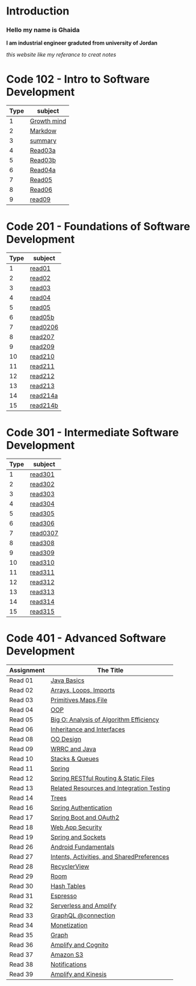 # Introduction 
### Hello my name is Ghaida
**I am industrial engineer graduted from university of Jordan**

*this website like my referance to creat  notes*



# Code 102 - Intro to Software Development


| Type     | subject  |
| ----------- | ----------- |
| 1      |[Growth mind](/Growthmindset.md)   |
| 2  |  [Markdow](/Markdown.md)       |
|    3  |[summary](/summary.md)|
|4      |[Read03a](/read03a.md)|
|5    |[Read03b](/read03b.md)|
|6|[Read04a](/read04a)|
|7| [Read05](/read05)|
|8|[Read06](/read6)|
|9|[read09](/read09)|

# Code 201 - Foundations of Software Development


| Type     | subject  |
| ----------- | ----------- |
| 1      | [read01](/read01.md)   |
|2|[read02](/read02.md)|
|3|[read03](/read03.md)|
|4|[read04](/readtues.md)|
|5|[read05](/read205.md)|
|6|[read05b](/reas205b.md)|
|7|[read0206](/read206.md)|
|8|[read207](/read207.md)|
|9|[read209](/read208.md)|
|10|[read210](/read210.md)|
|11|[read211](/read211.md)|
|12|[read212](/read212.md)|
|13|[read213](/read213.md)|
|14|[read214a](/read214a.md)|
|15|[read214b](/read214b.md)|


# Code 301 - Intermediate Software Development
| Type     | subject  |
| ----------- | ----------- |
| 1| [read301](/read301.md)   |
|2|[read302](/read302.md)|
|3|[read303](/read303.md)|
|4|[read304](/read304.md)|
|5|[read305](/read305.md)|
|6|[read306](/read306.md)|
|7|[read0307](/read307.md)|
|8|[read308](/read308.md)|
|9|[read309](/read309.md)|
|10|[read310](/read310.md)|
|11|[read311](/read311.md)|
|12|[read312](/read312.md)|
|13|[read313](/read313.md)|
|14|[read314](/read314.md)|
|15|[read315](/)|


# Code 401 - Advanced Software Development

| Assignment | The Title	  |
| ----------- | ----------- |
|Read 01| [Java Basics](/read401.md)   |
|Read 02| [ Arrays, Loops, Imports](/read402.md)   |
|Read 03| [Primitives,Maps,File](/read403.md)   |
|Read 04 | [ OOP](/read404.md)|
|Read 05| [ Big O: Analysis of Algorithm Efficiency](/read405.md)|
|Read 06| [ Inheritance and Interfaces](/read406.md)|
|Read 08| [ OO Design](/read408.md)|
|Read 09| [ WRRC and Java](/read409.md)|
|Read 10| [Stacks & Queues](/read410.md)|
|Read 11| [Spring](/read411.md)|
|Read 12| [Spring RESTful Routing & Static Files](/read412.md)|
|Read 13| [Related Resources and Integration Testing](/read413.md)|
|Read 14| [Trees ](/read414.md)|
|Read 16| [Spring Authentication ](/read416.md)|
|Read 17| [Spring Boot and OAuth2](/read417.md)|
|Read 18| [Web App Security](/read418.md)|
|Read 19| [Spring and Sockets](/read419.md)|
|Read 26| [Android Fundamentals](read420.md)|
|Read 27| [Intents, Activities, and SharedPreferences](read427.md)|
|Read 28| [RecyclerView](read428.md)|
|Read 29| [Room](read429.md)|
|Read 30| [Hash Tables](read430.md)|
|Read 31| [Espresso](read431.md)|
|Read 32| [Serverless and Amplify](read432.md)|
|Read 33| [GraphQL @connection](read433.md)|
|Read 34| [Monetization](read434.md)|
|Read 35| [Graph](read435.md)|
|Read 36| [Amplify and Cognito](read436.md)|
|Read 37| [Amazon S3](read437.md)|
|Read 38| [Notifications ](read438.md)|
|Read 39| [Amplify and Kinesis ](read439.md)|




























